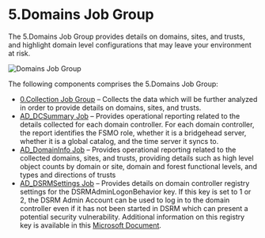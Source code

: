 # 5.Domains Job Group

The 5.Domains Job Group provides details on domains, sites, and trusts, and highlight domain level
configurations that may leave your environment at risk.

![Domains Job Group](/img/product_docs/accessanalyzer/11.6/admin/hostmanagement/jobstree.webp)

The following components comprises the 5.Domains Job Group:

- [0.Collection Job Group](/docs/accessanalyzer/11.6/solutions/activedirectory/domains/collection/overview.md)
  – Collects the data which will be further analyzed in order to provide details on domains, sites,
  and trusts.
- [AD_DCSummary Job](/docs/accessanalyzer/11.6/solutions/activedirectory/domains/ad_dcsummary.md)
  – Provides operational reporting related to the details collected for each domain controller. For
  each domain controller, the report identifies the FSMO role, whether it is a bridgehead server,
  whether it is a global catalog, and the time server it syncs to.
- [AD_DomainInfo Job](/docs/accessanalyzer/11.6/solutions/activedirectory/domains/ad_domaininfo.md)
  – Provides operational reporting related to the collected domains, sites, and trusts, providing
  details such as high level object counts by domain or site, domain and forest functional levels,
  and types and directions of trusts
- [AD_DSRMSettings Job](/docs/accessanalyzer/11.6/solutions/activedirectory/domains/ad_dsrmsettings.md)
  – Provides details on domain controller registry settings for the DSRMAdminLogonBehavior key. If
  this key is set to 1 or 2, the DSRM Admin Account can be used to log in to the domain controller
  even if it has not been started in DSRM which can present a potential security vulnerability.
  Additional information on this registry key is available in this
  [Microsoft Document](https://docs.microsoft.com/en-us/previous-versions/windows/it-pro/windows-server-2008-R2-and-2008/cc732714(v=ws.10)?redirectedfrom=MSDN).
